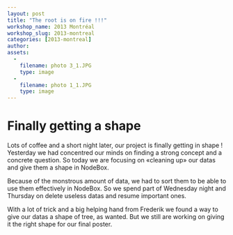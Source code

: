 ```yaml
---
layout: post
title: "The root is on fire !!!"
workshop_name: 2013 Montréal
workshop_slug: 2013-montreal
categories: [2013-montreal]
author:  
assets:
  -
    filename: photo 3_1.JPG
    type: image
  -
    filename: photo 1_1.JPG
    type: image
---
```

# Finally getting a shape

Lots of coffee and a short night later, our project is finally getting in shape ! Yesterday we had concentred our minds on finding a strong concept and a concrete question. So today we are focusing on «cleaning up» our datas and give them a shape in NodeBox.

Because of the monstrous amount of data, we had to sort them to be able to use them effectively in NodeBox. So we spend part of Wednesday night and Thursday on delete useless datas and resume important ones.

With a lot of trick and a big helping hand from Frederik we found a way to give our datas a shape of tree, as wanted. But we still are working on giving it the right shape for our final poster.

